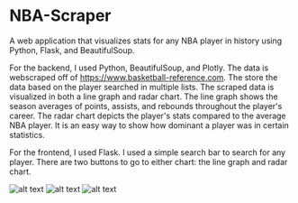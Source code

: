 # NBA-Scraper
A web application that visualizes stats for any NBA player in history using Python, Flask, and BeautifulSoup.

For the backend, I used Python, BeautifulSoup, and Plotly. The data is webscraped off of https://www.basketball-reference.com. The store the data based on the player searched in
multiple lists. The scraped data is visualized in both a line graph and radar chart. The line graph shows the season averages of points, assists, and rebounds throughout the
player's career. The radar chart depicts the player's stats compared to the average NBA player. It is an easy way to show how dominant a player was in certain statistics. 

For the frontend, I used Flask. I used a simple search bar to search for any player. There are two buttons to go to either chart: the line graph and radar chart.

![alt text](https://i.snipboard.io/gKZjWc.jpg)
![alt text](https://i.snipboard.io/lu8fg4.jpg)
![alt text](https://i.snipboard.io/nPwJMb.jpg)
